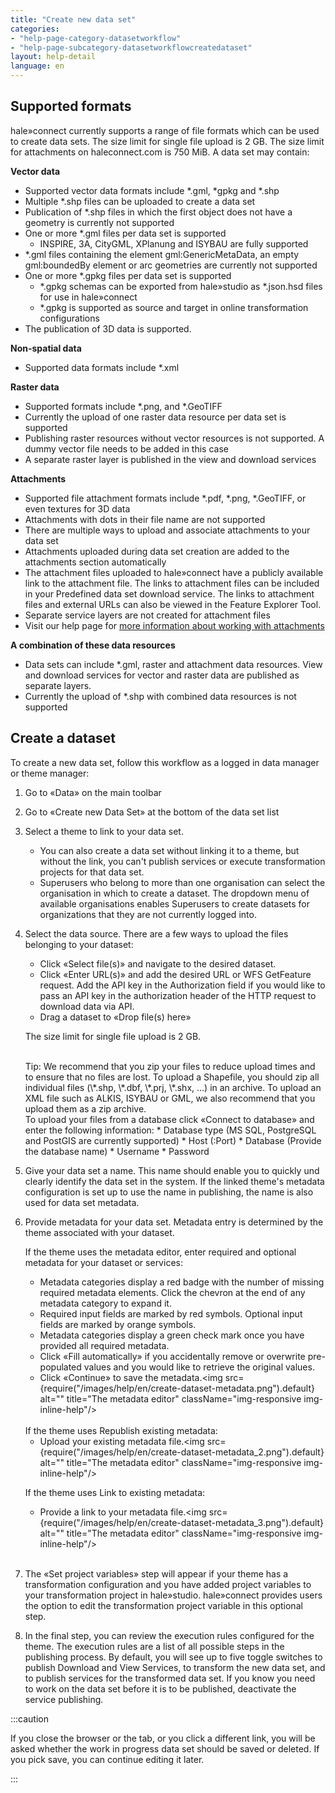 ```yaml
---
title: "Create new data set"
categories:
- "help-page-category-datasetworkflow"
- "help-page-subcategory-datasetworkflowcreatedataset"
layout: help-detail
language: en
---
```


## Supported formats ##

hale»connect currently supports a range of file formats which can be used to create data sets. The size limit for single file upload is 2 GB. The size limit for attachments on haleconnect.com is 750 MiB. A data set may contain:

**Vector data**
  * Supported vector data formats include \*.gml, \*gpkg and \*.shp
  * Multiple \*.shp files can be uploaded to create a data set
  * Publication of \*.shp files in which the first object does not have a geometry is currently not supported
  * One or more  \*.gml files per data set is supported
    * INSPIRE, 3A, CityGML, XPlanung and ISYBAU are fully supported
  * \*.gml files containing the element gml:GenericMetaData, an empty gml:boundedBy element or arc geometries are currently not supported
  * One or more  \*.gpkg files per data set is supported
    * \*.gpkg schemas can be exported from hale»studio as \*.json.hsd files for use in hale»connect
    * \*.gpkg is supported as source and target in online transformation configurations
  * The publication of 3D data is supported.

**Non-spatial data**
  * Supported data formats include \*.xml

**Raster data**
  * Supported formats include \*.png, and \*.GeoTIFF
  * Currently the upload of one raster data resource per data set is supported
  * Publishing raster resources without vector resources is not supported. A dummy vector file needs to be added in this case
  * A separate raster layer is published in the view and download services

**Attachments**
  * Supported file attachment formats include \*.pdf, \*.png, \*.GeoTIFF, or even textures for 3D data
  * Attachments with dots in their file name are not supported
  * There are multiple ways to upload and associate attachments to your data set
  * Attachments uploaded during data set creation are added to the attachments section automatically
  * The attachment files uploaded to hale»connect have a publicly available link to the attachment file. The links to attachment files can be included in your Predefined data set download service. The links to attachment files and external URLs can also be viewed in the Feature Explorer Tool.
  * Separate service layers are not created for attachment files
  * Visit our help page for [more information about working with attachments](../../references/data/2018-03-10-reference-data-files.md)

**A combination of these data resources**
  * Data sets can include \*.gml, raster and attachment data resources. View and download services for vector and raster data are published as separate layers.
  * Currently the upload of \*.shp with combined data resources is not supported

## Create a dataset ##

To create a new data set, follow this workflow as a logged in data manager or theme manager:

1. Go to &laquo;Data&raquo; on the main toolbar
2. Go to &laquo;Create new Data Set&raquo; at the bottom of the data set list
3. Select a theme to link to your data set.
    * You can also create a data set without linking it to a theme, but without the link, you can't publish services or execute transformation projects for that data set.
    * Superusers who belong to more than one organisation can select the organisation in which to create a dataset. The dropdown menu of available organisations enables Superusers to create datasets for organizations that they are not currently logged into.
4. Select the data source. There are a few ways to upload the files belonging to your dataset:
    *	Click &laquo;Select file(s)&raquo; and navigate to the desired dataset.
    * Click &laquo;Enter URL(s)&raquo; and add the desired URL or WFS GetFeature request. Add the API key in the Authorization field if you would like to pass an API key in the authorization header of the HTTP request to download data via API.
    * Drag a dataset to &laquo;Drop file(s) here&raquo;

   The size limit for single file upload is 2 GB.

   <br/>
   Tip: We recommend that you zip your files to reduce upload times and to ensure that no files are lost. To upload a Shapefile, you should zip all individual files (\*.shp, \*.dbf, \*.prj, \*.shx, …) in an archive. To upload an XML file such as ALKIS, ISYBAU or GML, we also recommend that you upload them as a zip archive.

   <br/>
   To upload your files from a database click &laquo;Connect to database&raquo; and enter the following information:
      * Database type (MS SQL, PostgreSQL and PostGIS are currently supported)
      * Host (:Port)
      * Database (Provide the database name)
      * Username
      * Password
    <br/>
    <img src={require("/images/help/en/upload_from_database.png").default} alt="" title="Uploading files from a database" className="img-responsive img-inline-help"/>

5.	Give your data set a name. This name should enable you to quickly und clearly identify the data set in the system. If the linked theme's metadata configuration is set up to use the name in publishing, the name is also used for data set metadata.
6.	Provide metadata for your data set. Metadata entry is determined by the theme associated with your dataset.

    If the theme uses the metadata editor, enter required and optional metadata for your dataset or services:
      * Metadata categories display a red badge with the number of missing required metadata elements. Click the chevron at the end of any  metadata category to expand it.
      * Required input fields are marked by red symbols. Optional input fields are marked by orange symbols.
      * Metadata categories display a green check mark once you have provided all required metadata.
      * Click «Fill automatically» if you accidentally remove or overwrite pre-populated values and you would like to retrieve the original values.
      * Click &laquo;Continue&raquo; to save the metadata.<img src={require("/images/help/en/create-dataset-metadata.png").default} alt="" title="The metadata editor" className="img-responsive img-inline-help"/>

      <br/>
    If the theme uses Republish existing metadata:

      * Upload your existing metadata file.<img src={require("/images/help/en/create-dataset-metadata_2.png").default} alt="" title="The metadata editor" className="img-responsive img-inline-help"/>

    If the theme uses Link to existing metadata:

      * Provide a link to your metadata file.<img src={require("/images/help/en/create-dataset-metadata_3.png").default} alt="" title="The metadata editor" className="img-responsive img-inline-help"/>
       <br/>

7. The «Set project variables» step will appear if your theme has a transformation configuration and you have added project variables to your transformation project in hale»studio. hale»connect provides users the option to edit the transformation project variable in this optional step.
8.	In the final step, you can review the execution rules configured for the theme. The execution rules are a list of all possible steps in the publishing process. By default, you will see up to five toggle switches to publish Download and View Services, to transform the new data set, and to publish services for the transformed data set. If you know you need to work on the data set before it is to be published, deactivate the service publishing.

:::caution

If you close the browser or the tab, or you click a different link, you will be asked whether the work in progress data set should be saved or deleted. If you pick save, you can continue editing it later.

:::

